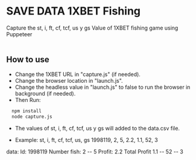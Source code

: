 # SAVE DATA 1XBET Fishing

Capture the st, i, ft, cf, tcf, us y gs Value of 1XBET fishing game using Puppeteer
<br /><br />

## How to use

- Change the 1XBET URL in "capture.js" (if needed).
- Change the browser location in "launch.js".
- Change the headless value in "launch.js" to false to run the browser in background (if needed).
- Then Run:

```bash
  npm install
  node capture.js
```

- The values of st, i, ft, cf, tcf, us y gs will added to the data.csv file.

- Example:
  st, i, ft, cf, tcf, us, gs
  1998119, 2, 5, 2.2, 1.1, 52, 3

data:
Id: 1998119
Number fish: 2
-- 5
Profit: 2.2
Total Profit 1.1
-- 52
-- 3
